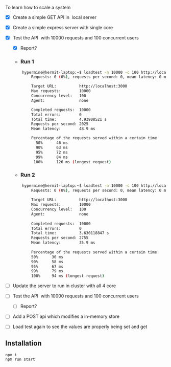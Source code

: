 To learn how to scale a system

- [x] Create a simple GET API in  local server
- [x] Create a simple express server with single core
- [x] Test the API  with 10000 requests and 100 concurrent users
    - [x] Report?
    - ### Run 1
    ```bash
        hypermine@hermit-laptop:~$ loadtest -n 10000 -c 100 http://localhost:3000
            Requests: 0 (0%), requests per second: 0, mean latency: 0 ms

            Target URL:          http://localhost:3000
            Max requests:        10000
            Concurrency level:   100
            Agent:               none

            Completed requests:  10000
            Total errors:        0
            Total time:          4.93908521 s
            Requests per second: 2025
            Mean latency:        48.9 ms

            Percentage of the requests served within a certain time
              50%      46 ms
              90%      63 ms
              95%      72 ms
              99%      84 ms
             100%      126 ms (longest request)
    ```
    - ### Run 2
    ```bash
        hypermine@hermit-laptop:~$ loadtest -n 10000 -c 100 http://localhost:3000
            Requests: 0 (0%), requests per second: 0, mean latency: 0 ms
            
            Target URL:          http://localhost:3000
            Max requests:        10000
            Concurrency level:   100
            Agent:               none
            
            Completed requests:  10000
            Total errors:        0
            Total time:          3.630118847 s
            Requests per second: 2755
            Mean latency:        35.9 ms
            
            Percentage of the requests served within a certain time
            50%      30 ms
            90%      58 ms
            95%      67 ms
            99%      79 ms
            100%     94 ms (longest request)
    ```


- [ ] Update the server to run in cluster with all 4 core
- [ ] Test the API  with 10000 requests and 100 concurrent users
    - [ ] Report?
- [ ] Add a POST api which modifies a in-memory store
- [ ] Load test again to see the values are properly being set and get


## Installation 

```
npm i
npm run start
```